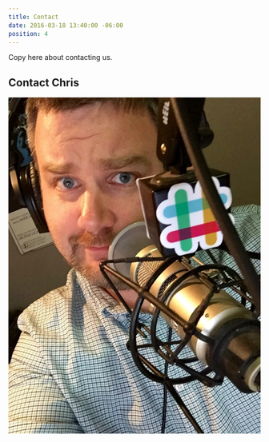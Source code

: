 ```yaml
---
title: Contact
date: 2016-03-18 13:40:00 -06:00
position: 4
---
```


Copy here about contacting us. 

## Contact Chris

![Me Podcast 2015.jpg](/uploads/Me%20Podcast%202015.jpg)